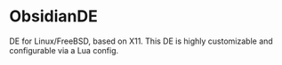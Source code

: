 # ObsidianDE
DE for Linux/FreeBSD, based on X11.
This DE is highly customizable and configurable via a Lua config.
